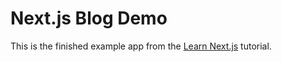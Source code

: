 # Next.js Blog Demo

This is the finished example app from the [Learn Next.js](https://nextjs.org/learn) tutorial.
